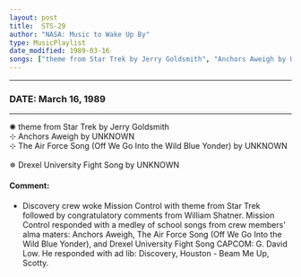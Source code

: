 ```yaml
---
layout: post
title:  STS-29
author: "NASA: Music to Wake Up By"
type: MusicPlaylist
date_modified: 1989-03-16
songs: ["theme from Star Trek by Jerry Goldsmith", "Anchors Aweigh by UNKNOWN", "The Air Force Song (Off We Go Into the Wild Blue Yonder) by UNKNOWN", "Drexel University Fight Song by UNKNOWN"]
---
```


----
### DATE: March 16, 1989
----
✺ theme from Star Trek by Jerry Goldsmith  &nbsp;<br />
⊹ Anchors Aweigh by UNKNOWN  &nbsp;<br />
⊹ The Air Force Song (Off We Go Into the Wild Blue Yonder) by UNKNOWN  &nbsp;<br />
✵ Drexel University Fight Song by UNKNOWN

#### Comment:
* Discovery crew woke Mission Control with theme from Star Trek followed by congratulatory comments from William Shatner. Mission Control responded with a   medley of school songs from crew members' alma maters: Anchors Aweigh, The Air Force Song (Off We Go Into the Wild Blue Yonder), and Drexel University Fight Song CAPCOM: G. David Low. He responded with ad lib: Discovery, Houston - Beam Me Up, Scotty.




<br/>
<center>
	<a target="_blank"
	   href="https://twitter.com/intent/tweet?hashtags=Space,NASA,Playlist,NASAWakeupCalls,SpaceProgram&text={{ page.author}}, '{{ page.songs.first }}' {{ page.title }}, {{ page.date | date: '%B %d, %Y' }}. {{ site.url }}{{ page.url }}&via=nasawakeupcalls"><i class="fab fa-twitter" alt="Tweet this page" style="font-size: 1.3em;"></i></a>
	&nbsp; 	<i class="fas fa-user-astronaut" style="font-size: 1.5em;"></i> &nbsp;
    <a type="amzn" search="'theme from Star Trek by Jerry Goldsmith' or 'Anchors Aweigh by UNKNOWN' or 'The Air Force Song (Off We Go Into the Wild Blue Yonder) by UNKNOWN' or 'Drexel University Fight Song by UNKNOWN'" category="popular music">
    <i class="fab fa-amazon" style="font-size: 1.3em;"></i></a>
</center>
